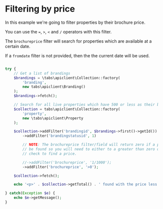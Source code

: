 # Filtering by price

In this example we're going to filter properties by their brochure price.

You can use the `=`, `>`, `<` and `/` operators with this filter.

The `brochureprice` filter will search for properties which are available at a certain date.  

If a `fromdate` filter is not provided, then the the current date will be used.

```php

try {
    // Get a list of brandings
    $brandings = \tabs\apiclient\Collection::factory(
        'branding',
        new tabs\apiclient\Branding()
    );
    $brandings->fetch();

    // Search for all live properties which have 500 or less as their brochure price
    $collection = tabs\apiclient\Collection::factory(
        'property',
        new \tabs\apiclient\Property
    );

    $collection->addFilter('brandingid', $brandings->first()->getId())
        ->addFilter('brandingstatusid', 1)

        // NOTE: The brochureprice filter/field will return zero if a price can't
        // be found so you will need to either to a greater than zero or between
        // check to find a price.

        //->addFilter('brochureprice', '1/1000');
        ->addFilter('brochureprice', '>0');

    $collection->fetch();

    echo '<p>' . $collection->getTotal() . ' found with the price less than 500.</p>';

} catch(Exception $e) {
    echo $e->getMessage();
}

```